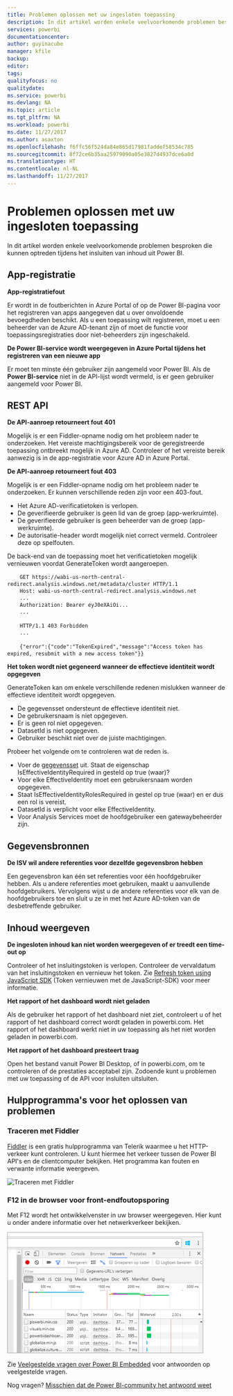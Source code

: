 ```yaml
---
title: Problemen oplossen met uw ingesloten toepassing
description: In dit artikel worden enkele veelvoorkomende problemen besproken die kunnen optreden tijdens het insluiten van inhoud uit Power BI.
services: powerbi
documentationcenter: 
author: guyinacube
manager: kfile
backup: 
editor: 
tags: 
qualityfocus: no
qualitydate: 
ms.service: powerbi
ms.devlang: NA
ms.topic: article
ms.tgt_pltfrm: NA
ms.workload: powerbi
ms.date: 11/27/2017
ms.author: asaxton
ms.openlocfilehash: f6ffc56f524da84e865d17981faddef58534c785
ms.sourcegitcommit: 8f72ce6b35aa25979090a05e3827d4937dce6a0d
ms.translationtype: HT
ms.contentlocale: nl-NL
ms.lasthandoff: 11/27/2017
---
```

# <a name="troubleshooting-your-embedded-application"></a>Problemen oplossen met uw ingesloten toepassing

In dit artikel worden enkele veelvoorkomende problemen besproken die kunnen optreden tijdens het insluiten van inhoud uit Power BI.

## <a name="app-registration"></a>App-registratie

**App-registratiefout**

Er wordt in de foutberichten in Azure Portal of op de Power BI-pagina voor het registreren van apps aangegeven dat u over onvoldoende bevoegdheden beschikt. Als u een toepassing wilt registreren, moet u een beheerder van de Azure AD-tenant zijn of moet de functie voor toepassingsregistraties door niet-beheerders zijn ingeschakeld.

**De Power BI-service wordt weergegeven in Azure Portal tijdens het registreren van een nieuwe app**

Er moet ten minste één gebruiker zijn aangemeld voor Power BI. Als de **Power BI-service** niet in de API-lijst wordt vermeld, is er geen gebruiker aangemeld voor Power BI.

## <a name="rest-api"></a>REST API

**De API-aanroep retourneert fout 401**

Mogelijk is er een Fiddler-opname nodig om het probleem nader te onderzoeken. Het vereiste machtigingsbereik voor de geregistreerde toepassing ontbreekt mogelijk in Azure AD. Controleer of het vereiste bereik aanwezig is in de app-registratie voor Azure AD in Azure Portal.

**De API-aanroep retourneert fout 403**

Mogelijk is er een Fiddler-opname nodig om het probleem nader te onderzoeken. Er kunnen verschillende reden zijn voor een 403-fout.

* Het Azure AD-verificatietoken is verlopen.
* De geverifieerde gebruiker is geen lid van de groep (app-werkruimte).
* De geverifieerde gebruiker is geen beheerder van de groep (app-werkruimte).
* De autorisatie-header wordt mogelijk niet correct vermeld. Controleer deze op spelfouten.

De back-end van de toepassing moet het verificatietoken mogelijk vernieuwen voordat GenerateToken wordt aangeroepen.

```
    GET https://wabi-us-north-central-redirect.analysis.windows.net/metadata/cluster HTTP/1.1
    Host: wabi-us-north-central-redirect.analysis.windows.net
    ...
    Authorization: Bearer eyJ0eXAiOi...
    ...
 
    HTTP/1.1 403 Forbidden
    ...
     
    {"error":{"code":"TokenExpired","message":"Access token has expired, resubmit with a new access token"}}
```

**Het token wordt niet gegeneerd wanneer de effectieve identiteit wordt opgegeven**

GenerateToken kan om enkele verschillende redenen mislukken wanneer de effectieve identiteit wordt opgegeven.

* De gegevensset ondersteunt de effectieve identiteit niet.
* De gebruikersnaam is niet opgegeven.
* Er is geen rol niet opgegeven.
* DatasetId is niet opgegeven.
* Gebruiker beschikt niet over de juiste machtigingen.

Probeer het volgende om te controleren wat de reden is.

* Voer de [gegevensset](https://msdn.microsoft.com/library/mt784653.aspx) uit. Staat de eigenschap IsEffectiveIdentityRequired in gesteld op true (waar)?
* Voor elke EffectiveIdentity moet een gebruikersnaam worden opgegeven.
* Staat IsEffectiveIdentityRolesRequired in gestel op true (waar) en er dus een rol is vereist.
* DatasetId is verplicht voor elke EffectiveIdentity.
* Voor Analysis Services moet de hoofdgebruiker een gatewaybeheerder zijn.

## <a name="data-sources"></a>Gegevensbronnen

**De ISV wil andere referenties voor dezelfde gegevensbron hebben**

Een gegevensbron kan één set referenties voor één hoofdgebruiker hebben. Als u andere referenties moet gebruiken, maakt u aanvullende hoofdgebruikers. Vervolgens wijst u de andere referenties voor elk van de hoofdgebruikers toe en sluit u ze in met het Azure AD-token van de desbetreffende gebruiker.

## <a name="content-rendering"></a>Inhoud weergeven

**De ingesloten inhoud kan niet worden weergegeven of er treedt een time-out op** 

Controleer of het insluitingstoken is verlopen. Controleer de vervaldatum van het insluitingstoken en vernieuw het token. Zie [Refresh token using JavaScript SDK](https://github.com/Microsoft/PowerBI-JavaScript/wiki/Refresh-token-using-JavaScript-SDK-example) (Token vernieuwen met de JavaScript-SDK) voor meer informatie.

**Het rapport of het dashboard wordt niet geladen**

Als de gebruiker het rapport of het dashboard niet ziet, controleert u of het rapport of het dashboard correct wordt geladen in powerbi.com. Het rapport of het dashboard werkt niet in uw toepassing als het niet worden geladen in powerbi.com.

**Het rapport of het dashboard presteert traag**

Open het bestand vanuit Power BI Desktop, of in powerbi.com, om te controleren of de prestaties acceptabel zijn. Zodoende kunt u problemen met uw toepassing of de API voor insluiten uitsluiten.

## <a name="tools-for-troubleshooting"></a>Hulpprogramma's voor het oplossen van problemen

### <a name="fiddler-trace"></a>Traceren met Fiddler

[Fiddler](http://www.telerik.com/fiddler) is een gratis hulpprogramma van Telerik waarmee u het HTTP-verkeer kunt controleren.  U kunt hiermee het verkeer tussen de Power BI API's en de clientcomputer bekijken. Het programma kan fouten en verwante informatie weergeven.

![Traceren met Fiddler](../includes/media/gateway-onprem-tshoot-tools-include/fiddler.png)

### <a name="f12-in-browser-for-front-end-debugging"></a>F12 in de browser voor front-endfoutopsporing

Met F12 wordt het ontwikkelvenster in uw browser weergegeven. Hier kunt u onder andere informatie over het netwerkverkeer bekijken.

![Fouten opsporen in de browser met F12](media/embedded-troubleshoot/browser-f12.png)

Zie [Veelgestelde vragen over Power BI Embedded](embedded-faq.md) voor antwoorden op veelgestelde vragen.

Nog vragen? [Misschien dat de Power BI-community het antwoord weet](http://community.powerbi.com/)